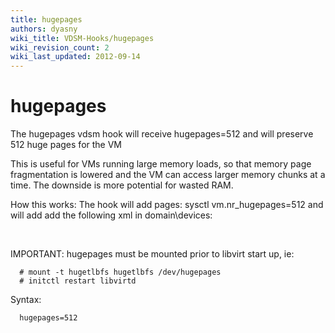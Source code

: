 ```yaml
---
title: hugepages
authors: dyasny
wiki_title: VDSM-Hooks/hugepages
wiki_revision_count: 2
wiki_last_updated: 2012-09-14
---
```


# hugepages

The hugepages vdsm hook will receive hugepages=512 and will preserve 512 huge pages for the VM

This is useful for VMs running large memory loads, so that memory page fragmentation is lowered and the VM can access larger memory chunks at a time. The downside is more potential for wasted RAM.

How this works: The hook will add pages: sysctl vm.nr_hugepages=512 and will add add the following xml in domain\\devices:

`   `<memoryBacking>
`       `<hugepages/>
`   `</memoryBacking>

IMPORTANT: hugepages must be mounted prior to libvirt start up, ie:

      # mount -t hugetlbfs hugetlbfs /dev/hugepages
      # initctl restart libvirtd

Syntax:

      hugepages=512
